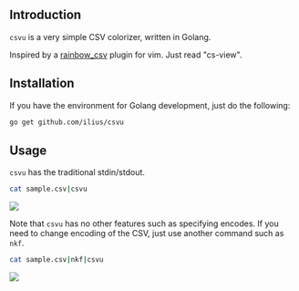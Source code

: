 ## Introduction

`csvu` is a very simple CSV colorizer, written in Golang.

Inspired by a [rainbow_csv](https://github.com/mechatroner/rainbow_csv) plugin for vim.
Just read "cs-view".

## Installation

If you have the environment for Golang development, just do the following:

```bash
go get github.com/ilius/csvu
```

## Usage

`csvu` has the traditional stdin/stdout.

```bash
cat sample.csv|csvu
```

![](screenshots/csvu_sample1.png)

Note that `csvu` has no other features such as specifying encodes. If you need to change encoding of the CSV, just use another command such as `nkf`.

```bash
cat sample.csv|nkf|csvu
```

![](screenshots/csvu_sample2.png)
